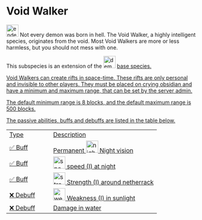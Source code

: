 # Void Walker

<img src="item_ender_pearl.png" alt="ender_pearl" width="32" style="inline" title="Ender Pearl"/> Not every demon was born in hell. The Void Walker, a highly intelligent species, originates from the void. Most Void Walkers are more or less harmless, but you should not mess with one.

<tip>This subspecies is an extension of the <img src="item_fire_charge.png" alt="demon_icon" width="32" style="inline" title="Demon Icon"/> <a href="Demon.md"/> base species.</tip>

<chapter title="Key Ability"/>

Void Walkers can create rifts in space-time. These rifts are only personal and invisible to other players. They must be placed on crying obsidian and have a minimum and maximum range, that can be set by the server admin.

The default minimum range is 8 blocks, and the default maximum range is 500 blocks.

<chapter title="Passive Abilities">

The passive abilities, buffs and debuffs are listed in the table below.

<table>
    <tr>
        <td width="100">Type</td>
        <td>Description</td>
    </tr>
    <tr>
        <td>✅ Buff</td>
        <td>Permanent <img src="icon_night_vision.png" alt="night_vision_icon" width="32" style="inline" title="Night vision"/> Night vision</td>
    </tr>
    <tr>
        <td>✅ Buff</td>
        <td><img src="icon_speed.png" alt="speed_icon" width="32" style="inline" title="Speed"/> speed (I) at night</td>
    </tr>
    <tr>
        <td>✅ Buff</td>
        <td><img src="icon_strength.png" alt="strength_icon" width="32" style="inline" title="Strength"/> Strength (I) around netherrack</td>
    </tr>
    <tr>
        <td>❌ Debuff</td>
        <td><img src="icon_weakness.png" alt="weakness_icon" width="32" style="inline" title="Weakness"/> Weakness (I) in sunlight</td>
    </tr>
    <tr>
        <td>❌ Debuff</td>
        <td>Damage in water</td>
    </tr>
</table>

</chapter>